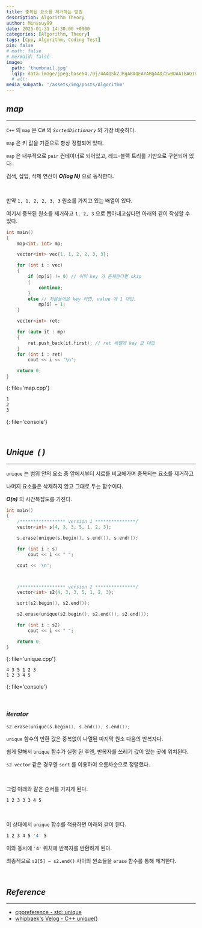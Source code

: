 ```yaml
---
title: 중복된 요소를 제거하는 방법
description: Algorithm Theory
author: Minssuy99
date: 2025-01-31 14:30:00 +0900
categories: [Algorithm, Theory]
tags: [Cpp, Algorithm, Coding Test]
pin: false
# math: false
# mermaid: false
image:
  path: 'thumbnail.jpg'
  lqip: data:image/jpeg;base64,/9j/4AAQSkZJRgABAQEAYABgAAD/2wBDAAIBAQIBAQICAgICAgICAwUDAwMDAwYEBAMFBwYHBwcGBwcICQsJCAgKCAcHCg0KCgsMDAwMBwkODw0MDgsMDAz/2wBDAQICAgMDAwYDAwYMCAcIDAwMDAwMDAwMDAwMDAwMDAwMDAwMDAwMDAwMDAwMDAwMDAwMDAwMDAwMDAwMDAwMDAz/wAARCAAEABQDASIAAhEBAxEB/8QAFQABAQAAAAAAAAAAAAAAAAAAAAn/xAAUEAEAAAAAAAAAAAAAAAAAAAAA/8QAFgEBAQEAAAAAAAAAAAAAAAAAAAUH/8QAFBEBAAAAAAAAAAAAAAAAAAAAAP/aAAwDAQACEQMRAD8AsAAqMvAAf//Z
  # alt:
media_subpath: '/assets/img/posts/Algorithm'
---
```


## _**map**_
---

`C++` 의 `map` 은 C# 의 _`SortedDictionary`_ 와 가장 비슷하다.

`map` 은 키 값을 기준으로 항상 정렬되어 있다.

`map` 은 내부적으로 `pair` 컨테이너로 되어있고, 레드-블랙 트리를 기반으로 구현되어 있다.

검색, 삽입, 삭제 연산이 _**O(log N)**_ 으로 동작한다.

<br>

만약 `1, 1, 2, 2, 3, 3` 원소를 가지고 있는 배열이 있다.

여기서 중복된 원소를 제거하고 `1, 2, 3` 으로 뽑아내고싶다면 아래와 같이 작성할 수 있다.

```cpp
int main()
{
    map<int, int> mp;

    vector<int> vec{1, 1, 2, 2, 3, 3};

    for (int i : vec)
    {
        if (mp[i] != 0) // 이미 key 가 존재한다면 skip
        {
            continue;
        }
        else // 처음들어온 key 라면, value 에 1 대입.
            mp[i] = 1;
    }

    vector<int> ret;

    for (auto it : mp)
    {
        ret.push_back(it.first); // ret 배열에 key 값 대입
    }
    for (int i : ret)
        cout << i << '\n';

    return 0;
}
```
{: file='map.cpp'}

```bash
1
2
3
```
{: file='console'}

<br>

<!-------------------------------------------------------------------------->

## _**Unique &nbsp;( )**_
---

`unique` 는 범위 안의 요소 중 앞에서부터 서로를 비교해가며 중복되는 요소를 제거하고

나머지 요소들은 삭제하지 않고 그대로 두는 함수이다.

_**O(n)**_ 의 시간복잡도를 가진다.

```cpp
int main()
{
    /***************** version 1 ***************/
    vector<int> s{4, 3, 3, 5, 1, 2, 3};

    s.erase(unique(s.begin(), s.end()), s.end());

    for (int i : s)
        cout << i << " ";

    cout << '\n';



    /***************** version 2 ***************/
    vector<int> s2{4, 3, 3, 5, 1, 2, 3};

    sort(s2.begin(), s2.end());

    s2.erase(unique(s2.begin(), s2.end()), s2.end());

    for (int i : s2)
        cout << i << " ";

    return 0;
}
```
{: file='unique.cpp'}

```bash
4 3 5 1 2 3 
1 2 3 4 5
```
{: file='console'}

<br>

### _**iterator**_

```cpp
s2.erase(unique(s.begin(), s.end()), s.end());
```

`unique` 함수의 반환 값은 중복없이 나열된 마지막 원소 다음의 반복자다.

쉽게 말해서 `unique` 함수가 실행 된 후엔, 반복자를 쓰레기 값이 있는 곳에 위치된다.

`s2 vector` 같은 경우엔 `sort` 를 이용하여 오름차순으로 정렬했다.

<br>

그럼 아래와 같은 순서를 가지게 된다.

```bash
1 2 3 3 3 4 5
```

<br>

이 상태에서 `unique` 함수를 적용하면 아래와 같이 된다.

```bash
1 2 3 4 5 '4' 5
```

이와 동시에 `'4'` 위치에 반복자를 반환하게 된다.

최종적으로 `s2[5] ~ s2.end()` 사이의 원소들을 `erase` 함수를 통해 제거한다. 


<br>

## _**Reference**_
---

* [cppreference - std::unique](https://en.cppreference.com/w/cpp/algorithm/unique)
* [whipbaek's Velog - C++ unique()](https://velog.io/@whipbaek/c-unique-%ED%95%A8%EC%88%98%EC%97%90-%EA%B4%80%ED%95%98%EC%97%AC)